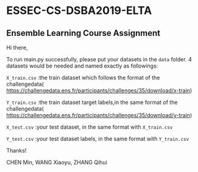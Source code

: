# ESSEC-CS-DSBA2019-ELTA
## Ensemble Learning Course Assignment

Hi there,

  To run main.py successfully, please put your datasets in the `data` folder.
  4 datasets would be needed and named exactly as followings:
  
  `X_train.csv` :the train dataset which follows the format of the challengedata(  https://challengedata.ens.fr/participants/challenges/35/download/x-train)
  
  `Y_train.csv` :the train dataset target labels,in the same format of the challengedata(  https://challengedata.ens.fr/participants/challenges/35/download/y-train)
  
  `X_test.csv` :your test dataset, in the same format with `X_train.csv`
  
  `Y_test.csv` :your test dataset labels, in the same format with `Y_train.csv`
       
       
  Thanks!
  
  CHEN Min, WANG Xiaoyu, ZHANG Qihui
